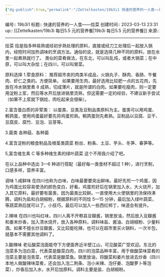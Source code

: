 ```yaml
---
{"dg-publish":true,"permalink":"/Zettelkasten/19b3i1 快速的营养的一人食——烩菜/","dgPassFrontmatter":true}
---
```


编号:: 19b3i1
标题:: 快速的营养的一人食——烩菜
创建时间:: 2023-03-13 23:31
up:: [[Zettelkasten/19b3i 每日5.5 元的营养餐\|19b3i 每日5.5 元的营养餐]]
来源:: 

---
烩菜
烩是指多种易熟或经初步熟处理的原料，直接或经刀工处理后一起放入锅内，经短时间加热调味的烹调方法。通俗的说，就是选择几种不同的原料，放在水里一起煮熟就行了。
类似的菜肴做法，在东北，可以叫乱炖，或者大锅菜；在中原，可以叫大杂烩；在四川，可以叫冒菜。

原料选择
1.荤食原料：
推荐超市卖的肉类半成品，火锅丸子、酥肉、香肠、午餐肉、虾仁之类的。方便简单。
如果要用生肉，最好选用比较肥一点的五花肉，先放在冷水锅里煮 8 成熟，切成薄片，就是所谓的白肉。如果要吃瘦肉，则一定要用淀粉上浆，然后等水开后放进锅里烫熟，但这需要一定的经验，不建议新手尝试（如果不上浆就下锅烩，肉吃起来会很柴）。

2.富含蛋白质的非荤类：
以蛋类、豆类及豆制品类原料为主。蛋类可以用鸡蛋、鹌鹑蛋，使用鸡蛋最好要先将鸡蛋煎熟。鹌鹑蛋则先煮熟。豆制品以豆腐、豆干、豆腐皮、腐竹、豆泡、豆芽等。

3.菌类
各种菇、各种菌

4.富含淀粉的粮食制品及根茎类蔬菜
粉丝、粉条、土豆、芋头、冬笋、春笋等。

5,富含维生素 C 等多种维生素的绿叶蔬菜
这个不用我介绍了吧。

在以上品种中选出 3—6 种进行搭配（最好每一类食材不超过 1 种），进行烹制，口感多样，营养丰富。

调味
1.咸鲜味
在四川也称为白味，白味最要要突出鲜味。最好先煎一个鸡蛋，因为鸡蛋比较容易使汤的颜色变白，好看。鸡蛋煎好后在锅里加入水，大火烧开，加入其它原料，最好要有菌类，因为菌类比较鲜。一直使用大火使锅里的汤保持沸腾，调料为盐和白胡椒粉，根据原料的不同烩 5—15 分钟，最后加入绿叶蔬菜，等蔬菜熟后就可以了。小技巧，最后可以加入一些西红柿丁，味道会有提升。

2.辣味
在四川也叫红味，四川人离不开郫县豆瓣酱，锅里放油，然后放入豆瓣酱和姜末炒香，加入清水烧开，放入各种原料，调料味盐、酱油、白胡椒粉、少量料酒。如果不擅长炒豆瓣酱，又比较能吃辣，也可以在超市里买火锅料，一次半包，就基本不需要其他调料了。

3.酸辣味
老坛酸菜泡面能夺下方便面界近半壁江山，可见酸菜广受欢迎。东北的泡菜多为泡白菜，代表菜是酸菜白肉，四川的泡菜品种丰富，用于做酸菜味菜肴的泡菜主要是泡青菜，代表菜是酸菜鱼。锅里放油，将酸菜和姜片放进去炒香（四川本地人做酸辣味菜肴，还会加入泡二荆条、泡小米辣、泡仔姜、泡酸萝卜等泡菜），炒香后加入水，水开后加原料。调料主要是盐、白胡椒粉。